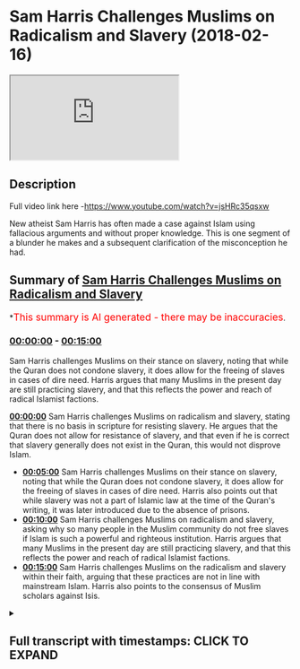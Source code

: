 # Sam Harris Challenges Muslims on Radicalism and Slavery (2018-02-16)

<iframe loading='lazy' src='https://www.youtube.com/embed/Hl7mPkjE8pI'></iframe>

## Description

Full video link here -https://www.youtube.com/watch?v=jsHRc35qsxw

New atheist Sam Harris has often made a case against Islam using fallacious arguments and without proper knowledge. This is one segment of a blunder he makes and a subsequent clarification of the misconception he had.

## Summary of [Sam Harris Challenges Muslims on Radicalism and Slavery](https://www.youtube.com/watch?v=Hl7mPkjE8pI)


*<span style="color:red; font-size:125%">This summary is AI generated - there may be inaccuracies</span>.

### [00:00:00](https://www.youtube.com/watch?v=Hl7mPkjE8pI&t=0) - [00:15:00](https://www.youtube.com/watch?v=Hl7mPkjE8pI&t=900)

 Sam Harris challenges Muslims on their stance on slavery, noting that while the Quran does not condone slavery, it does allow for the freeing of slaves in cases of dire need. Harris argues that many Muslims in the present day are still practicing slavery, and that this reflects the power and reach of radical Islamist factions.

**[00:00:00](https://www.youtube.com/watch?v=Hl7mPkjE8pI&t=0)** Sam Harris challenges Muslims on radicalism and slavery, stating that there is no basis in scripture for resisting slavery. He argues that the Quran does not allow for resistance of slavery, and that even if he is correct that slavery generally does not exist in the Quran, this would not disprove Islam.
* **[00:05:00](https://www.youtube.com/watch?v=Hl7mPkjE8pI&t=300)**  Sam Harris challenges Muslims on their stance on slavery, noting that while the Quran does not condone slavery, it does allow for the freeing of slaves in cases of dire need. Harris also points out that while slavery was not a part of Islamic law at the time of the Quran's writing, it was later introduced due to the absence of prisons.
* **[00:10:00](https://www.youtube.com/watch?v=Hl7mPkjE8pI&t=600)** Sam Harris challenges Muslims on radicalism and slavery, asking why so many people in the Muslim community do not free slaves if Islam is such a powerful and righteous institution. Harris argues that many Muslims in the present day are still practicing slavery, and that this reflects the power and reach of radical Islamist factions.
* **[00:15:00](https://www.youtube.com/watch?v=Hl7mPkjE8pI&t=900)** Sam Harris challenges Muslims on the radicalism and slavery within their faith, arguing that these practices are not in line with mainstream Islam. Harris also points to the consensus of Muslim scholars against Isis.

<details><summary><h2>Full transcript with timestamps: CLICK TO EXPAND</h2></summary>

[0:00:02](https://youtu.be/Hl7mPkjE8pI?t=2) so that he would you me I don't even  
[0:00:11](https://youtu.be/Hl7mPkjE8pI?t=11) have to go to them alright let's go to  
[0:00:13](https://youtu.be/Hl7mPkjE8pI?t=13) the next one no you can slavery this is  
[0:00:17](https://youtu.be/Hl7mPkjE8pI?t=17) the horror of Abrahamic religion  
[0:00:21](https://youtu.be/Hl7mPkjE8pI?t=21) generally these are this is why we know  
[0:00:23](https://youtu.be/Hl7mPkjE8pI?t=23) these are in books were not authored by  
[0:00:25](https://youtu.be/Hl7mPkjE8pI?t=25) a moral genius the Bible in the Quran  
[0:00:28](https://youtu.be/Hl7mPkjE8pI?t=28) can't give you a basis to resist slavery  
[0:00:32](https://youtu.be/Hl7mPkjE8pI?t=32) take it away so this is this is really  
[0:00:36](https://youtu.be/Hl7mPkjE8pI?t=36) interesting because Sam Harris is  
[0:00:37](https://youtu.be/Hl7mPkjE8pI?t=37) actually written a book called the moral  
[0:00:39](https://youtu.be/Hl7mPkjE8pI?t=39) landscape and in that book called the  
[0:00:42](https://youtu.be/Hl7mPkjE8pI?t=42) moral landscape he writes in a footnote  
[0:00:44](https://youtu.be/Hl7mPkjE8pI?t=44) and one of the ending chapters I forget  
[0:00:46](https://youtu.be/Hl7mPkjE8pI?t=46) which type sure exactly but he writes  
[0:00:48](https://youtu.be/Hl7mPkjE8pI?t=48) and this is a kind of paraphrase of what  
[0:00:51](https://youtu.be/Hl7mPkjE8pI?t=51) he says he says that there is no  
[0:00:52](https://youtu.be/Hl7mPkjE8pI?t=52) neurobiological way of ascertaining  
[0:00:55](https://youtu.be/Hl7mPkjE8pI?t=55) truth and falsehood in other words  
[0:00:58](https://youtu.be/Hl7mPkjE8pI?t=58) objective morality according to sam  
[0:01:00](https://youtu.be/Hl7mPkjE8pI?t=60) harris cannot be ascertained on the  
[0:01:02](https://youtu.be/Hl7mPkjE8pI?t=62) atheistic materialistic worldview this  
[0:01:05](https://youtu.be/Hl7mPkjE8pI?t=65) is not just some Harris's opinion this  
[0:01:07](https://youtu.be/Hl7mPkjE8pI?t=67) is the opinion of Richard Dawkins of  
[0:01:08](https://youtu.be/Hl7mPkjE8pI?t=68) jacquees Derrida of Bertrand Russell of  
[0:01:11](https://youtu.be/Hl7mPkjE8pI?t=71) Nietzsche of most post modernist atheist  
[0:01:15](https://youtu.be/Hl7mPkjE8pI?t=75) philosophers that actually objects of  
[0:01:17](https://youtu.be/Hl7mPkjE8pI?t=77) morality cannot be ascertained what's  
[0:01:20](https://youtu.be/Hl7mPkjE8pI?t=80) really interesting is that on the one  
[0:01:21](https://youtu.be/Hl7mPkjE8pI?t=81) hand where they make this patently clear  
[0:01:22](https://youtu.be/Hl7mPkjE8pI?t=82) but there was no philosophical  
[0:01:24](https://youtu.be/Hl7mPkjE8pI?t=84) epistemological base for basically  
[0:01:27](https://youtu.be/Hl7mPkjE8pI?t=87) believing an objective morality  
[0:01:30](https://youtu.be/Hl7mPkjE8pI?t=90) they'll make arguments which are moral  
[0:01:33](https://youtu.be/Hl7mPkjE8pI?t=93) against religion and this is one of the  
[0:01:36](https://youtu.be/Hl7mPkjE8pI?t=96) arguments that they made so he makes he  
[0:01:38](https://youtu.be/Hl7mPkjE8pI?t=98) says that the slavery and whatnot let's  
[0:01:40](https://youtu.be/Hl7mPkjE8pI?t=100) take for granted let's let's say for the  
[0:01:42](https://youtu.be/Hl7mPkjE8pI?t=102) sake of argument that he's right about  
[0:01:43](https://youtu.be/Hl7mPkjE8pI?t=103) this about slavery generally speaking  
[0:01:45](https://youtu.be/Hl7mPkjE8pI?t=105) even if he was completely right that  
[0:01:48](https://youtu.be/Hl7mPkjE8pI?t=108) would do absolutely nothing for the case  
[0:01:49](https://youtu.be/Hl7mPkjE8pI?t=109) of atheism and absolutely nothing for  
[0:01:51](https://youtu.be/Hl7mPkjE8pI?t=111) disproving Islam however he is wrong on  
[0:01:53](https://youtu.be/Hl7mPkjE8pI?t=113) that because of one very simple verse in  
[0:01:57](https://youtu.be/Hl7mPkjE8pI?t=117) the Quran which most of the children our  
[0:02:00](https://youtu.be/Hl7mPkjE8pI?t=120) children have memorized in so little  
[0:02:02](https://youtu.be/Hl7mPkjE8pI?t=122) ballads in chapter 90 of the Quran where  
[0:02:04](https://youtu.be/Hl7mPkjE8pI?t=124) simply says were mad at the rock amela  
[0:02:06](https://youtu.be/Hl7mPkjE8pI?t=126) ABBA FATCA Aqaba what do you know of the  
[0:02:10](https://youtu.be/Hl7mPkjE8pI?t=130) good way what would make you know what  
[0:02:12](https://youtu.be/Hl7mPkjE8pI?t=132) the good way is for  
[0:02:13](https://youtu.be/Hl7mPkjE8pI?t=133) being slaves is the good way his exact  
[0:02:15](https://youtu.be/Hl7mPkjE8pI?t=135) terminology was that there is nothing  
[0:02:17](https://youtu.be/Hl7mPkjE8pI?t=137) within or inside or outside of the  
[0:02:20](https://youtu.be/Hl7mPkjE8pI?t=140) scriptures which allows for the  
[0:02:22](https://youtu.be/Hl7mPkjE8pI?t=142) resisting of slavery the Quran says very  
[0:02:24](https://youtu.be/Hl7mPkjE8pI?t=144) clearly that actually were mad at the  
[0:02:27](https://youtu.be/Hl7mPkjE8pI?t=147) raka malapa  
[0:02:28](https://youtu.be/Hl7mPkjE8pI?t=148) what would make you know what the good  
[0:02:30](https://youtu.be/Hl7mPkjE8pI?t=150) way is freeing slaves is the good way  
[0:02:32](https://youtu.be/Hl7mPkjE8pI?t=152) what he is saying because he is I  
[0:02:34](https://youtu.be/Hl7mPkjE8pI?t=154) believe theologically illiterate I don't  
[0:02:38](https://youtu.be/Hl7mPkjE8pI?t=158) think he's actually someone who reads  
[0:02:39](https://youtu.be/Hl7mPkjE8pI?t=159) books theological books Quran Sunnah  
[0:02:42](https://youtu.be/Hl7mPkjE8pI?t=162) hadith and these things I don't think he  
[0:02:44](https://youtu.be/Hl7mPkjE8pI?t=164) actually even looks at the Bible too  
[0:02:45](https://youtu.be/Hl7mPkjE8pI?t=165) deeply I think he makes sociological  
[0:02:48](https://youtu.be/Hl7mPkjE8pI?t=168) cases and generalizes them on the  
[0:02:50](https://youtu.be/Hl7mPkjE8pI?t=170) religion and that's very very much the  
[0:02:53](https://youtu.be/Hl7mPkjE8pI?t=173) nature of what he does he never close to  
[0:02:54](https://youtu.be/Hl7mPkjE8pI?t=174) Quran  
[0:02:55](https://youtu.be/Hl7mPkjE8pI?t=175) you'll never really see this guy quote  
[0:02:56](https://youtu.be/Hl7mPkjE8pI?t=176) in the Quran sam harris sam harris  
[0:02:58](https://youtu.be/Hl7mPkjE8pI?t=178) doesn't really quote though I've never  
[0:02:59](https://youtu.be/Hl7mPkjE8pI?t=179) seen him I've never once seen him  
[0:03:00](https://youtu.be/Hl7mPkjE8pI?t=180) quoting the Quran because he knows muddy  
[0:03:02](https://youtu.be/Hl7mPkjE8pI?t=182) water for him he's not trained on this  
[0:03:05](https://youtu.be/Hl7mPkjE8pI?t=185) he shouldn't talk about this is he is  
[0:03:07](https://youtu.be/Hl7mPkjE8pI?t=187) what they call an ultra crapper darien  
[0:03:09](https://youtu.be/Hl7mPkjE8pI?t=189) his non-specialists talking about  
[0:03:11](https://youtu.be/Hl7mPkjE8pI?t=191) something which does not concern him  
[0:03:13](https://youtu.be/Hl7mPkjE8pI?t=193) he's completely talking about something  
[0:03:14](https://youtu.be/Hl7mPkjE8pI?t=194) which is out of his Lane when he does  
[0:03:16](https://youtu.be/Hl7mPkjE8pI?t=196) the same thing with philosophies the  
[0:03:17](https://youtu.be/Hl7mPkjE8pI?t=197) same thing he's a non specialist in  
[0:03:19](https://youtu.be/Hl7mPkjE8pI?t=199) philosophy not specialists in theology  
[0:03:20](https://youtu.be/Hl7mPkjE8pI?t=200) when he talks about both those matters  
[0:03:22](https://youtu.be/Hl7mPkjE8pI?t=202) as if he is an authority on those two  
[0:03:23](https://youtu.be/Hl7mPkjE8pI?t=203) matters so here he said that the the  
[0:03:27](https://youtu.be/Hl7mPkjE8pI?t=207) Quran and I'm also quite the Bible now  
[0:03:29](https://youtu.be/Hl7mPkjE8pI?t=209) but we're talking about the Quran  
[0:03:30](https://youtu.be/Hl7mPkjE8pI?t=210) specifically has there's nothing in it  
[0:03:32](https://youtu.be/Hl7mPkjE8pI?t=212) that would allow us to resist slavery so  
[0:03:33](https://youtu.be/Hl7mPkjE8pI?t=213) he would not be able to basically just  
[0:03:35](https://youtu.be/Hl7mPkjE8pI?t=215) he would not be able to explain away  
[0:03:38](https://youtu.be/Hl7mPkjE8pI?t=218) that verse which is a non abrogated  
[0:03:40](https://youtu.be/Hl7mPkjE8pI?t=220) verse of the Quran moreover I guess what  
[0:03:43](https://youtu.be/Hl7mPkjE8pI?t=223) he's trying to say is because the office  
[0:03:44](https://youtu.be/Hl7mPkjE8pI?t=224) of the Quran which talked about what  
[0:03:45](https://youtu.be/Hl7mPkjE8pI?t=225) your right hand possesses and and these  
[0:03:48](https://youtu.be/Hl7mPkjE8pI?t=228) things in the hadith the various a  
[0:03:51](https://youtu.be/Hl7mPkjE8pI?t=231) hadith Nasir how it shows us that there  
[0:03:52](https://youtu.be/Hl7mPkjE8pI?t=232) were slaves at the time of the Prophet  
[0:03:53](https://youtu.be/Hl7mPkjE8pI?t=233) and we're not denying that that's the  
[0:03:54](https://youtu.be/Hl7mPkjE8pI?t=234) case absolutely there was slaves at the  
[0:03:56](https://youtu.be/Hl7mPkjE8pI?t=236) time of the Prophet we are saying that  
[0:03:58](https://youtu.be/Hl7mPkjE8pI?t=238) the object of office led the whole world  
[0:04:00](https://youtu.be/Hl7mPkjE8pI?t=240) I mean the whole world at that time  
[0:04:01](https://youtu.be/Hl7mPkjE8pI?t=241) absolutely well slavery ended in  
[0:04:03](https://youtu.be/Hl7mPkjE8pI?t=243) American 1865 in in Britain in 1807 and  
[0:04:09](https://youtu.be/Hl7mPkjE8pI?t=249) you can that's legally once again if we  
[0:04:12](https://youtu.be/Hl7mPkjE8pI?t=252) take a step back and say what is slavery  
[0:04:13](https://youtu.be/Hl7mPkjE8pI?t=253) does it the international I think is  
[0:04:16](https://youtu.be/Hl7mPkjE8pI?t=256) called the International anti-slavery  
[0:04:17](https://youtu.be/Hl7mPkjE8pI?t=257) organisations they they actually said  
[0:04:20](https://youtu.be/Hl7mPkjE8pI?t=260) that slavery is defined as includes  
[0:04:23](https://youtu.be/Hl7mPkjE8pI?t=263) child labor human trafficking and  
[0:04:25](https://youtu.be/Hl7mPkjE8pI?t=265) prostitution let's  
[0:04:27](https://youtu.be/Hl7mPkjE8pI?t=267) these things if we consider these  
[0:04:29](https://youtu.be/Hl7mPkjE8pI?t=269) factors and we're very serious about  
[0:04:30](https://youtu.be/Hl7mPkjE8pI?t=270) those definitions and I would say I  
[0:04:32](https://youtu.be/Hl7mPkjE8pI?t=272) would claim that the West is actually  
[0:04:34](https://youtu.be/Hl7mPkjE8pI?t=274) more involved and engaged with slavery  
[0:04:37](https://youtu.be/Hl7mPkjE8pI?t=277) than any other part of the world and I  
[0:04:40](https://youtu.be/Hl7mPkjE8pI?t=280) think that now if you really care if you  
[0:04:43](https://youtu.be/Hl7mPkjE8pI?t=283) really want to make a difference since  
[0:04:45](https://youtu.be/Hl7mPkjE8pI?t=285) we live here that's something that's not  
[0:04:47](https://youtu.be/Hl7mPkjE8pI?t=287) talked about that's like our little  
[0:04:49](https://youtu.be/Hl7mPkjE8pI?t=289) secret America's secret that there are  
[0:04:51](https://youtu.be/Hl7mPkjE8pI?t=291) child sex slave rings in our country  
[0:04:54](https://youtu.be/Hl7mPkjE8pI?t=294) right now up to three hundred thousand  
[0:05:02](https://youtu.be/Hl7mPkjE8pI?t=302) boys and girls are sold in the United  
[0:05:04](https://youtu.be/Hl7mPkjE8pI?t=304) States every year and many of them don't  
[0:05:07](https://youtu.be/Hl7mPkjE8pI?t=307) make it out of the industry alive there  
[0:05:10](https://youtu.be/Hl7mPkjE8pI?t=310) are only 99 known survivors from the  
[0:05:13](https://youtu.be/Hl7mPkjE8pI?t=313) state of Texas in the last 20 years  
[0:05:14](https://youtu.be/Hl7mPkjE8pI?t=314) who've managed to escape sexual slavery  
[0:05:17](https://youtu.be/Hl7mPkjE8pI?t=317) when we think of the most horrific of  
[0:05:19](https://youtu.be/Hl7mPkjE8pI?t=319) crimes the ones so morally repugnant and  
[0:05:22](https://youtu.be/Hl7mPkjE8pI?t=322) Barbara you know the widespread ones  
[0:05:24](https://youtu.be/Hl7mPkjE8pI?t=324) that make you question humanity it can  
[0:05:27](https://youtu.be/Hl7mPkjE8pI?t=327) help us cope to believe they happen  
[0:05:28](https://youtu.be/Hl7mPkjE8pI?t=328) somewhere else  
[0:05:29](https://youtu.be/Hl7mPkjE8pI?t=329) somewhere far away that's why this  
[0:05:31](https://youtu.be/Hl7mPkjE8pI?t=331) weekend's FBI prostitution sting and  
[0:05:34](https://youtu.be/Hl7mPkjE8pI?t=334) capture of over a hundred and fifty  
[0:05:35](https://youtu.be/Hl7mPkjE8pI?t=335) pimps was so disturbing over a hundred  
[0:05:38](https://youtu.be/Hl7mPkjE8pI?t=338) children rescued sexual slavery here at  
[0:05:42](https://youtu.be/Hl7mPkjE8pI?t=342) home how does it still happen right so  
[0:05:44](https://youtu.be/Hl7mPkjE8pI?t=344) now you want to go ahead and do some  
[0:05:46](https://youtu.be/Hl7mPkjE8pI?t=346) social good yeah Joe Rogan's just step  
[0:05:48](https://youtu.be/Hl7mPkjE8pI?t=348) up Sam Harris to step up while you men  
[0:05:50](https://youtu.be/Hl7mPkjE8pI?t=350) trafficking and talk about human  
[0:05:51](https://youtu.be/Hl7mPkjE8pI?t=351) trafficking that's happening right here  
[0:05:53](https://youtu.be/Hl7mPkjE8pI?t=353) in our backyard yeah but no you got to  
[0:05:55](https://youtu.be/Hl7mPkjE8pI?t=355) go talk about you know is that the other  
[0:05:57](https://youtu.be/Hl7mPkjE8pI?t=357) I point the finger that way  
[0:05:59](https://youtu.be/Hl7mPkjE8pI?t=359) so we don't have to really talk about  
[0:06:00](https://youtu.be/Hl7mPkjE8pI?t=360) what's going on at home it's really  
[0:06:01](https://youtu.be/Hl7mPkjE8pI?t=361) interesting cuz Polaris said that  
[0:06:03](https://youtu.be/Hl7mPkjE8pI?t=363) Polaris is what I think is cool pilars  
[0:06:04](https://youtu.be/Hl7mPkjE8pI?t=364) one of the organizations they said that  
[0:06:06](https://youtu.be/Hl7mPkjE8pI?t=366) America's engaged in slavery the  
[0:06:08](https://youtu.be/Hl7mPkjE8pI?t=368) majority of people that they enslave in  
[0:06:10](https://youtu.be/Hl7mPkjE8pI?t=370) human trafficking human trafficking  
[0:06:11](https://youtu.be/Hl7mPkjE8pI?t=371) forms is that are actually people of  
[0:06:13](https://youtu.be/Hl7mPkjE8pI?t=373) ethnic minority descent so black people  
[0:06:16](https://youtu.be/Hl7mPkjE8pI?t=376) etc those people are human engaged in  
[0:06:20](https://youtu.be/Hl7mPkjE8pI?t=380) the process of human trafficking who are  
[0:06:21](https://youtu.be/Hl7mPkjE8pI?t=381) who are trafficked are actually people  
[0:06:23](https://youtu.be/Hl7mPkjE8pI?t=383) of ethnic minorities so they're actually  
[0:06:25](https://youtu.be/Hl7mPkjE8pI?t=385) oppressing minorities enslaving people  
[0:06:28](https://youtu.be/Hl7mPkjE8pI?t=388) going back to what we used to be doing  
[0:06:30](https://youtu.be/Hl7mPkjE8pI?t=390) the 1865 days and talking to us about  
[0:06:33](https://youtu.be/Hl7mPkjE8pI?t=393) slavery  
[0:06:34](https://youtu.be/Hl7mPkjE8pI?t=394) it's lama's I would put this very  
[0:06:35](https://youtu.be/Hl7mPkjE8pI?t=395) candidly only on the record one of the  
[0:06:38](https://youtu.be/Hl7mPkjE8pI?t=398) objectives of Islam  
[0:06:40](https://youtu.be/Hl7mPkjE8pI?t=400) is to do away with the institution of  
[0:06:43](https://youtu.be/Hl7mPkjE8pI?t=403) slavery the the mechanism by which and  
[0:06:46](https://youtu.be/Hl7mPkjE8pI?t=406) through which it attempted to do this  
[0:06:48](https://youtu.be/Hl7mPkjE8pI?t=408) which is what I was saying before was an  
[0:06:51](https://youtu.be/Hl7mPkjE8pI?t=411) incremental gradualist method  
[0:06:53](https://youtu.be/Hl7mPkjE8pI?t=413) it wasn't an instant abolition and we  
[0:06:55](https://youtu.be/Hl7mPkjE8pI?t=415) know from history that frankly when  
[0:06:57](https://youtu.be/Hl7mPkjE8pI?t=417) abolitions are attempted just like in  
[0:06:59](https://youtu.be/Hl7mPkjE8pI?t=419) this country when the abolition was at M  
[0:07:00](https://youtu.be/Hl7mPkjE8pI?t=420) state of alcohol people rebelled against  
[0:07:02](https://youtu.be/Hl7mPkjE8pI?t=422) it very quickly if something as deep and  
[0:07:05](https://youtu.be/Hl7mPkjE8pI?t=425) as economically important as the  
[0:07:07](https://youtu.be/Hl7mPkjE8pI?t=427) institution of slavery is interwoven  
[0:07:09](https://youtu.be/Hl7mPkjE8pI?t=429) into the economic fiber of a society  
[0:07:12](https://youtu.be/Hl7mPkjE8pI?t=432) it's not possible if we to pull the rug  
[0:07:14](https://youtu.be/Hl7mPkjE8pI?t=434) under someone's foot so in other words  
[0:07:16](https://youtu.be/Hl7mPkjE8pI?t=436) what Islam came with was an incremental  
[0:07:18](https://youtu.be/Hl7mPkjE8pI?t=438) method using different things and of  
[0:07:21](https://youtu.be/Hl7mPkjE8pI?t=441) them as they can't because in sort of  
[0:07:23](https://youtu.be/Hl7mPkjE8pI?t=443) the touhou chapter of the Quran one of  
[0:07:25](https://youtu.be/Hl7mPkjE8pI?t=445) the there are nine things or eight or  
[0:07:27](https://youtu.be/Hl7mPkjE8pI?t=447) nine things that are mentioned in the in  
[0:07:29](https://youtu.be/Hl7mPkjE8pI?t=449) the verse which talks about zakat and  
[0:07:31](https://youtu.be/Hl7mPkjE8pI?t=451) one of them was well fed a club the  
[0:07:33](https://youtu.be/Hl7mPkjE8pI?t=453) people who is who are enslaved so in  
[0:07:35](https://youtu.be/Hl7mPkjE8pI?t=455) other words since the cat is one of the  
[0:07:37](https://youtu.be/Hl7mPkjE8pI?t=457) five pillars of Islam and since the five  
[0:07:40](https://youtu.be/Hl7mPkjE8pI?t=460) pillar this particular pillar must be  
[0:07:42](https://youtu.be/Hl7mPkjE8pI?t=462) continued until the day of judgment we  
[0:07:44](https://youtu.be/Hl7mPkjE8pI?t=464) believe then the e there must have been  
[0:07:46](https://youtu.be/Hl7mPkjE8pI?t=466) a certain amount of money always  
[0:07:49](https://youtu.be/Hl7mPkjE8pI?t=469) designated for the freeing of slaves but  
[0:07:52](https://youtu.be/Hl7mPkjE8pI?t=472) of course sam harris doesn't know this  
[0:07:54](https://youtu.be/Hl7mPkjE8pI?t=474) another thing which is really  
[0:07:56](https://youtu.be/Hl7mPkjE8pI?t=476) interesting is chapter 24 verse 33 of  
[0:07:58](https://youtu.be/Hl7mPkjE8pI?t=478) the quran which explicitly says that if  
[0:08:02](https://youtu.be/Hl7mPkjE8pI?t=482) at that particular time which is  
[0:08:04](https://youtu.be/Hl7mPkjE8pI?t=484) obviously not not applicable to us and  
[0:08:06](https://youtu.be/Hl7mPkjE8pI?t=486) that particular historical time period  
[0:08:09](https://youtu.be/Hl7mPkjE8pI?t=489) something called maquette Eber can be  
[0:08:10](https://youtu.be/Hl7mPkjE8pI?t=490) done no kotoba is where you literally  
[0:08:12](https://youtu.be/Hl7mPkjE8pI?t=492) have someone who's enslaved and then  
[0:08:14](https://youtu.be/Hl7mPkjE8pI?t=494) they say to their slave owner they say  
[0:08:17](https://youtu.be/Hl7mPkjE8pI?t=497) to their slave owner I want to be free  
[0:08:18](https://youtu.be/Hl7mPkjE8pI?t=498) and I'll ransom myself okay that person  
[0:08:22](https://youtu.be/Hl7mPkjE8pI?t=502) is not a criminal that person is not  
[0:08:25](https://youtu.be/Hl7mPkjE8pI?t=505) someone who's done anything according to  
[0:08:27](https://youtu.be/Hl7mPkjE8pI?t=507) chapter 24 verse 33 and you can look at  
[0:08:28](https://youtu.be/Hl7mPkjE8pI?t=508) for example to fiddle Toby or other  
[0:08:30](https://youtu.be/Hl7mPkjE8pI?t=510) tempers here like extra Jesus's that  
[0:08:33](https://youtu.be/Hl7mPkjE8pI?t=513) explicitly say that there's an opinion  
[0:08:35](https://youtu.be/Hl7mPkjE8pI?t=515) that says and this is a strong opinion  
[0:08:36](https://youtu.be/Hl7mPkjE8pI?t=516) going back to the Sahaba and the  
[0:08:38](https://youtu.be/Hl7mPkjE8pI?t=518) Companions the Prophet if this  
[0:08:40](https://youtu.be/Hl7mPkjE8pI?t=520) particular indentured servant because  
[0:08:43](https://youtu.be/Hl7mPkjE8pI?t=523) they're not really slaves in the  
[0:08:44](https://youtu.be/Hl7mPkjE8pI?t=524) colloquial sense because you think of  
[0:08:45](https://youtu.be/Hl7mPkjE8pI?t=525) slaves like racial slavery we'd never  
[0:08:46](https://youtu.be/Hl7mPkjE8pI?t=526) had died in Islam  
[0:08:47](https://youtu.be/Hl7mPkjE8pI?t=527) that's never been part of Islamic never  
[0:08:49](https://youtu.be/Hl7mPkjE8pI?t=529) never ever racial stuff is the Quran is  
[0:08:52](https://youtu.be/Hl7mPkjE8pI?t=532) very that's what people think that's  
[0:08:54](https://youtu.be/Hl7mPkjE8pI?t=534) they have in there that we're talking  
[0:08:55](https://youtu.be/Hl7mPkjE8pI?t=535) about indentured because at the time  
[0:08:56](https://youtu.be/Hl7mPkjE8pI?t=536) there was no prisons so these people  
[0:08:58](https://youtu.be/Hl7mPkjE8pI?t=538) were put into into homes and imprisoned  
[0:09:01](https://youtu.be/Hl7mPkjE8pI?t=541) as if it was a prison right  
[0:09:04](https://youtu.be/Hl7mPkjE8pI?t=544) so that particular person if they demand  
[0:09:06](https://youtu.be/Hl7mPkjE8pI?t=546) yeah if they demand from the the slave  
[0:09:09](https://youtu.be/Hl7mPkjE8pI?t=549) owner to be freed then according to the  
[0:09:12](https://youtu.be/Hl7mPkjE8pI?t=552) Philip or Toby  
[0:09:13](https://youtu.be/Hl7mPkjE8pI?t=553) and according to the sahaba that are  
[0:09:15](https://youtu.be/Hl7mPkjE8pI?t=555) related by this stuff's here they must  
[0:09:19](https://youtu.be/Hl7mPkjE8pI?t=559) be freed even if the the slave owner or  
[0:09:21](https://youtu.be/Hl7mPkjE8pI?t=561) you can say the the the the the one  
[0:09:24](https://youtu.be/Hl7mPkjE8pI?t=564) who's the prisoner the the one who's  
[0:09:26](https://youtu.be/Hl7mPkjE8pI?t=566) imprisoning this indentured servant  
[0:09:27](https://youtu.be/Hl7mPkjE8pI?t=567) declines it this person can go to  
[0:09:29](https://youtu.be/Hl7mPkjE8pI?t=569) Accardi can go to a judge and and  
[0:09:32](https://youtu.be/Hl7mPkjE8pI?t=572) forcefully be be liberated or  
[0:09:37](https://youtu.be/Hl7mPkjE8pI?t=577) emancipated so in other words islam I  
[0:09:40](https://youtu.be/Hl7mPkjE8pI?t=580) would argue is the only ancient system  
[0:09:43](https://youtu.be/Hl7mPkjE8pI?t=583) which allowed for the freeing of people  
[0:09:48](https://youtu.be/Hl7mPkjE8pI?t=588) which were either slaves indentured  
[0:09:49](https://youtu.be/Hl7mPkjE8pI?t=589) servants or otherwise there's nothing  
[0:09:52](https://youtu.be/Hl7mPkjE8pI?t=592) else in the history of man that went out  
[0:09:55](https://youtu.be/Hl7mPkjE8pI?t=595) of its way in order to get people out of  
[0:09:56](https://youtu.be/Hl7mPkjE8pI?t=596) the shackles of slavery and into and  
[0:09:59](https://youtu.be/Hl7mPkjE8pI?t=599) emancipated generally speaking whether  
[0:10:00](https://youtu.be/Hl7mPkjE8pI?t=600) it be Muslim or Muslim what comes to my  
[0:10:03](https://youtu.be/Hl7mPkjE8pI?t=603) mind is it is a turban hadatha was it am  
[0:10:07](https://youtu.be/Hl7mPkjE8pI?t=607) I saying the right name where when he  
[0:10:08](https://youtu.be/Hl7mPkjE8pI?t=608) was freed and then he had a chance to go  
[0:10:12](https://youtu.be/Hl7mPkjE8pI?t=612) back to his father to his family he  
[0:10:16](https://youtu.be/Hl7mPkjE8pI?t=616) chose to stay you know out of the love  
[0:10:19](https://youtu.be/Hl7mPkjE8pI?t=619) you know out of the love that he had for  
[0:10:23](https://youtu.be/Hl7mPkjE8pI?t=623) Prophet Muhammad peace and blessings be  
[0:10:25](https://youtu.be/Hl7mPkjE8pI?t=625) upon him yeah so you have a when you put  
[0:10:27](https://youtu.be/Hl7mPkjE8pI?t=627) yourself when you take yourself living  
[0:10:29](https://youtu.be/Hl7mPkjE8pI?t=629) in today's 2018 today's age right and  
[0:10:34](https://youtu.be/Hl7mPkjE8pI?t=634) then you take your back yourself back  
[0:10:36](https://youtu.be/Hl7mPkjE8pI?t=636) 1,400 years ago when the whole world  
[0:10:38](https://youtu.be/Hl7mPkjE8pI?t=638) everybody is a muslin slavery day  
[0:10:39](https://youtu.be/Hl7mPkjE8pI?t=639) absolutely medicine then Islam came to  
[0:10:42](https://youtu.be/Hl7mPkjE8pI?t=642) free the necks of the slaves right  
[0:10:44](https://youtu.be/Hl7mPkjE8pI?t=644) so if Islam just came and said it's late  
[0:10:47](https://youtu.be/Hl7mPkjE8pI?t=647) a slavery is erratic you wouldn't work  
[0:10:48](https://youtu.be/Hl7mPkjE8pI?t=648) it wouldn't work you got people invested  
[0:10:50](https://youtu.be/Hl7mPkjE8pI?t=650) with millions hundreds of millions of  
[0:10:52](https://youtu.be/Hl7mPkjE8pI?t=652) dollars you know in slave business  
[0:10:54](https://youtu.be/Hl7mPkjE8pI?t=654) absolutely but then what you're saying  
[0:10:56](https://youtu.be/Hl7mPkjE8pI?t=656) here is now if I'm correct now in every  
[0:10:59](https://youtu.be/Hl7mPkjE8pI?t=659) which way you turn and you just made the  
[0:11:01](https://youtu.be/Hl7mPkjE8pI?t=661) road that now it penetrated the hearts  
[0:11:05](https://youtu.be/Hl7mPkjE8pI?t=665) yeah so people gave  
[0:11:07](https://youtu.be/Hl7mPkjE8pI?t=667) is up absolutely from the love of their  
[0:11:09](https://youtu.be/Hl7mPkjE8pI?t=669) heart absolutely not like that it was  
[0:11:11](https://youtu.be/Hl7mPkjE8pI?t=671) forced in this country and to this day  
[0:11:12](https://youtu.be/Hl7mPkjE8pI?t=672) people are like these people should be  
[0:11:14](https://youtu.be/Hl7mPkjE8pI?t=674) slaves right and you have all this  
[0:11:16](https://youtu.be/Hl7mPkjE8pI?t=676) racism is this yeah but there are  
[0:11:19](https://youtu.be/Hl7mPkjE8pI?t=679) certain situations where people will be  
[0:11:21](https://youtu.be/Hl7mPkjE8pI?t=681) forced to free slaves for example in  
[0:11:23](https://youtu.be/Hl7mPkjE8pI?t=683) Islam if someone had sexual intercourse  
[0:11:26](https://youtu.be/Hl7mPkjE8pI?t=686) with their wife in Ramadan they have to  
[0:11:28](https://youtu.be/Hl7mPkjE8pI?t=688) free a slave if someone does the harm  
[0:11:30](https://youtu.be/Hl7mPkjE8pI?t=690) which is mentioned in chapter 58 of the  
[0:11:32](https://youtu.be/Hl7mPkjE8pI?t=692) Quran which they call their wives that  
[0:11:33](https://youtu.be/Hl7mPkjE8pI?t=693) they say they you're not you're  
[0:11:35](https://youtu.be/Hl7mPkjE8pI?t=695) basically not you're like my mother in  
[0:11:37](https://youtu.be/Hl7mPkjE8pI?t=697) other words you're not sexually  
[0:11:38](https://youtu.be/Hl7mPkjE8pI?t=698) compatible with me or something it's a  
[0:11:39](https://youtu.be/Hl7mPkjE8pI?t=699) very specific kind of insult free after  
[0:11:41](https://youtu.be/Hl7mPkjE8pI?t=701) free slaves yeah if they did if they  
[0:11:43](https://youtu.be/Hl7mPkjE8pI?t=703) didn't off you have to free it so  
[0:11:45](https://youtu.be/Hl7mPkjE8pI?t=705) there's so many things in Islam which  
[0:11:47](https://youtu.be/Hl7mPkjE8pI?t=707) you're forced to free slaves if you do  
[0:11:49](https://youtu.be/Hl7mPkjE8pI?t=709) certain things then these slaves also  
[0:11:51](https://youtu.be/Hl7mPkjE8pI?t=711) slaves when I come governors then they  
[0:11:53](https://youtu.be/Hl7mPkjE8pI?t=713) become scholars they become like  
[0:11:55](https://youtu.be/Hl7mPkjE8pI?t=715) absolutely had people of high prestige  
[0:11:57](https://youtu.be/Hl7mPkjE8pI?t=717) people will not understand this but some  
[0:12:00](https://youtu.be/Hl7mPkjE8pI?t=720) people and because we just said that for  
[0:12:02](https://youtu.be/Hl7mPkjE8pI?t=722) example if someone was enslaved or an  
[0:12:05](https://youtu.be/Hl7mPkjE8pI?t=725) indentured servant don't you serve in  
[0:12:06](https://youtu.be/Hl7mPkjE8pI?t=726) there literally whatever yeah that's  
[0:12:08](https://youtu.be/Hl7mPkjE8pI?t=728) what they were they were indentured  
[0:12:09](https://youtu.be/Hl7mPkjE8pI?t=729) servants if they were in in the house of  
[0:12:12](https://youtu.be/Hl7mPkjE8pI?t=732) someone who was imprisoning them and  
[0:12:14](https://youtu.be/Hl7mPkjE8pI?t=734) they had the rights over them and I say  
[0:12:15](https://youtu.be/Hl7mPkjE8pI?t=735) and they decided that they wanted to do  
[0:12:18](https://youtu.be/Hl7mPkjE8pI?t=738) more kata by which is this basically  
[0:12:21](https://youtu.be/Hl7mPkjE8pI?t=741) it's a ransom their ransom ransoming  
[0:12:23](https://youtu.be/Hl7mPkjE8pI?t=743) themselves they want to be freed and  
[0:12:26](https://youtu.be/Hl7mPkjE8pI?t=746) they had that opportunity and they  
[0:12:28](https://youtu.be/Hl7mPkjE8pI?t=748) didn't take it the question is why would  
[0:12:29](https://youtu.be/Hl7mPkjE8pI?t=749) those people don't take it a lot of the  
[0:12:30](https://youtu.be/Hl7mPkjE8pI?t=750) the particular slaves at that time I  
[0:12:32](https://youtu.be/Hl7mPkjE8pI?t=752) would mention servants they didn't take  
[0:12:34](https://youtu.be/Hl7mPkjE8pI?t=754) the opportunity because they they were  
[0:12:35](https://youtu.be/Hl7mPkjE8pI?t=755) getting free accommodation yes now  
[0:12:38](https://youtu.be/Hl7mPkjE8pI?t=758) that's why a lot of them continue to be  
[0:12:39](https://youtu.be/Hl7mPkjE8pI?t=759) Malik like the Mamluk Empire was  
[0:12:42](https://youtu.be/Hl7mPkjE8pI?t=762) actually the Mamluks there was two men  
[0:12:44](https://youtu.be/Hl7mPkjE8pI?t=764) blocks one in Egypt and one in India but  
[0:12:46](https://youtu.be/Hl7mPkjE8pI?t=766) the ones in Egypt and in India both of  
[0:12:48](https://youtu.be/Hl7mPkjE8pI?t=768) those was work work of a slave car or a  
[0:12:50](https://youtu.be/Hl7mPkjE8pI?t=770) tribe or slave a socio-economic grouping  
[0:12:54](https://youtu.be/Hl7mPkjE8pI?t=774) so they were socioeconomically the  
[0:12:57](https://youtu.be/Hl7mPkjE8pI?t=777) lowest of the low yet they were made  
[0:12:58](https://youtu.be/Hl7mPkjE8pI?t=778) into the highest of the high  
[0:13:00](https://youtu.be/Hl7mPkjE8pI?t=780) mm-hmm so it's not the same as the  
[0:13:03](https://youtu.be/Hl7mPkjE8pI?t=783) Western experience a lot of people think  
[0:13:04](https://youtu.be/Hl7mPkjE8pI?t=784) they generalize history say ok what will  
[0:13:06](https://youtu.be/Hl7mPkjE8pI?t=786) happen to the transatlantic slave trade  
[0:13:08](https://youtu.be/Hl7mPkjE8pI?t=788) where you had black people shift over in  
[0:13:10](https://youtu.be/Hl7mPkjE8pI?t=790) West Africa yeah that's the same thing  
[0:13:12](https://youtu.be/Hl7mPkjE8pI?t=792) as well as levers not ok before we go to  
[0:13:14](https://youtu.be/Hl7mPkjE8pI?t=794) the next one people are automatically  
[0:13:16](https://youtu.be/Hl7mPkjE8pI?t=796) automatically gonna see what's going on  
[0:13:18](https://youtu.be/Hl7mPkjE8pI?t=798) with this insane state right they use  
[0:13:20](https://youtu.be/Hl7mPkjE8pI?t=800) these  
[0:13:20](https://youtu.be/Hl7mPkjE8pI?t=800) range elements and then some things in  
[0:13:24](https://youtu.be/Hl7mPkjE8pI?t=804) Libya yeah what do you say to that I say  
[0:13:26](https://youtu.be/Hl7mPkjE8pI?t=806) to that I mean it's really really  
[0:13:28](https://youtu.be/Hl7mPkjE8pI?t=808) interesting the AI is is aa McStay we  
[0:13:32](https://youtu.be/Hl7mPkjE8pI?t=812) shouldn't call it that we should call -  
[0:13:33](https://youtu.be/Hl7mPkjE8pI?t=813) or something that whatever they want to  
[0:13:34](https://youtu.be/Hl7mPkjE8pI?t=814) call themselves but the insane stay in  
[0:13:36](https://youtu.be/Hl7mPkjE8pI?t=816) state that sounds good and saying hey  
[0:13:38](https://youtu.be/Hl7mPkjE8pI?t=818) those particular individuals first and  
[0:13:41](https://youtu.be/Hl7mPkjE8pI?t=821) foremost I've never seen such an extreme  
[0:13:44](https://youtu.be/Hl7mPkjE8pI?t=824) fringe in my whole life to the extent  
[0:13:46](https://youtu.be/Hl7mPkjE8pI?t=826) whereby I watched an interview in Arabic  
[0:13:48](https://youtu.be/Hl7mPkjE8pI?t=828) with one of the Mogul dimensions their  
[0:13:52](https://youtu.be/Hl7mPkjE8pI?t=832) names but they let's say they're of the  
[0:13:54](https://youtu.be/Hl7mPkjE8pI?t=834) same ilk as Osama bin Laden right they  
[0:13:57](https://youtu.be/Hl7mPkjE8pI?t=837) of the same ilk meaning they have the  
[0:13:58](https://youtu.be/Hl7mPkjE8pI?t=838) same kind of they believe in the same  
[0:14:00](https://youtu.be/Hl7mPkjE8pI?t=840) things and one of their leaders said we  
[0:14:05](https://youtu.be/Hl7mPkjE8pI?t=845) don't consider this is actually said he  
[0:14:07](https://youtu.be/Hl7mPkjE8pI?t=847) said we don't we call we call this group  
[0:14:11](https://youtu.be/Hl7mPkjE8pI?t=851) back to Allison ole Jamar  
[0:14:14](https://youtu.be/Hl7mPkjE8pI?t=854) so they don't consider them Sunni  
[0:14:15](https://youtu.be/Hl7mPkjE8pI?t=855) Muslims some scholars don't consider  
[0:14:18](https://youtu.be/Hl7mPkjE8pI?t=858) this particular faction is called  
[0:14:20](https://youtu.be/Hl7mPkjE8pI?t=860) [ __ ] Muslims some scholars have said  
[0:14:22](https://youtu.be/Hl7mPkjE8pI?t=862) that at all so that's one thing those  
[0:14:27](https://youtu.be/Hl7mPkjE8pI?t=867) people have said that they don't go  
[0:14:28](https://youtu.be/Hl7mPkjE8pI?t=868) there enslaving and this is what this  
[0:14:30](https://youtu.be/Hl7mPkjE8pI?t=870) person said in the interview they're  
[0:14:33](https://youtu.be/Hl7mPkjE8pI?t=873) enslaving their women so in other words  
[0:14:36](https://youtu.be/Hl7mPkjE8pI?t=876) that particular is another faction in  
[0:14:38](https://youtu.be/Hl7mPkjE8pI?t=878) the Syrian war which is let's say  
[0:14:39](https://youtu.be/Hl7mPkjE8pI?t=879) associated with extremism that other  
[0:14:43](https://youtu.be/Hl7mPkjE8pI?t=883) faction was associated saying the person  
[0:14:45](https://youtu.be/Hl7mPkjE8pI?t=885) is in charge of that faction that there  
[0:14:48](https://youtu.be/Hl7mPkjE8pI?t=888) is slaving our woman what does that show  
[0:14:51](https://youtu.be/Hl7mPkjE8pI?t=891) it shows actually to be frank that no  
[0:14:54](https://youtu.be/Hl7mPkjE8pI?t=894) one sees these people as doing something  
[0:14:56](https://youtu.be/Hl7mPkjE8pI?t=896) in line with Islam not even Osama bin  
[0:14:58](https://youtu.be/Hl7mPkjE8pI?t=898) Laden himself and I'm saying this on the  
[0:15:00](https://youtu.be/Hl7mPkjE8pI?t=900) record not even him and we know that  
[0:15:02](https://youtu.be/Hl7mPkjE8pI?t=902) what he stands for and all that kind of  
[0:15:04](https://youtu.be/Hl7mPkjE8pI?t=904) stuff is completely against mainstream  
[0:15:05](https://youtu.be/Hl7mPkjE8pI?t=905) Orthodox Islam according to all of the  
[0:15:07](https://youtu.be/Hl7mPkjE8pI?t=907) institutions of Islam but not even he  
[0:15:11](https://youtu.be/Hl7mPkjE8pI?t=911) would see what they're doing is in line  
[0:15:12](https://youtu.be/Hl7mPkjE8pI?t=912) with Islam mm-hmm absolutely not yeah I  
[0:15:16](https://youtu.be/Hl7mPkjE8pI?t=916) could mention names and all these kind  
[0:15:18](https://youtu.be/Hl7mPkjE8pI?t=918) of things but we won't go into that  
[0:15:19](https://youtu.be/Hl7mPkjE8pI?t=919) longer discussion but the point is this  
[0:15:21](https://youtu.be/Hl7mPkjE8pI?t=921) is such a fringe element of Islam that  
[0:15:24](https://youtu.be/Hl7mPkjE8pI?t=924) it's really not worth mentioning as a  
[0:15:26](https://youtu.be/Hl7mPkjE8pI?t=926) point of reference  
[0:15:27](https://youtu.be/Hl7mPkjE8pI?t=927) yet some Harris consistently mentions it  
[0:15:30](https://youtu.be/Hl7mPkjE8pI?t=930) as some kind of point of reference is  
[0:15:32](https://youtu.be/Hl7mPkjE8pI?t=932) academically disingenuous because  
[0:15:34](https://youtu.be/Hl7mPkjE8pI?t=934) frankly  
[0:15:34](https://youtu.be/Hl7mPkjE8pI?t=934) there are institutions in Islam and this  
[0:15:36](https://youtu.be/Hl7mPkjE8pI?t=936) I'm a quote all of the institutions you  
[0:15:38](https://youtu.be/Hl7mPkjE8pI?t=938) know one thing has reunited all of the  
[0:15:40](https://youtu.be/Hl7mPkjE8pI?t=940) Muslims against them is Isis there's  
[0:15:45](https://youtu.be/Hl7mPkjE8pI?t=945) nothing that I have United all the  
[0:15:46](https://youtu.be/Hl7mPkjE8pI?t=946) Muslims against them more than Isis has  
[0:15:48](https://youtu.be/Hl7mPkjE8pI?t=948) but they still pretty bring up this  
[0:15:50](https://youtu.be/Hl7mPkjE8pI?t=950) fringe element every Muslim early drinks  
[0:15:52](https://youtu.be/Hl7mPkjE8pI?t=952) yes every Muslim organization from India  
[0:15:56](https://youtu.be/Hl7mPkjE8pI?t=956) to Saudi Arabia to Egypt to Saudi air to  
[0:15:59](https://youtu.be/Hl7mPkjE8pI?t=959) all of these in Mauritania all of the  
[0:16:02](https://youtu.be/Hl7mPkjE8pI?t=962) centers of intellectual power in Islamic  
[0:16:04](https://youtu.be/Hl7mPkjE8pI?t=964) world which is not even familiar with  
[0:16:06](https://youtu.be/Hl7mPkjE8pI?t=966) I'm sure Sam Harris is not familiar with  
[0:16:07](https://youtu.be/Hl7mPkjE8pI?t=967) those places and those institutions all  
[0:16:09](https://youtu.be/Hl7mPkjE8pI?t=969) of them have categorically condemned  
[0:16:13](https://youtu.be/Hl7mPkjE8pI?t=973) Isis all of them so this there is a  
[0:16:15](https://youtu.be/Hl7mPkjE8pI?t=975) consensus on this issue yeah and yeah  
[0:16:18](https://youtu.be/Hl7mPkjE8pI?t=978) he's using it as an example so you're  
[0:16:20](https://youtu.be/Hl7mPkjE8pI?t=980) actually disregarding all of the  
[0:16:23](https://youtu.be/Hl7mPkjE8pI?t=983) institutional what he would call fatwas  
[0:16:26](https://youtu.be/Hl7mPkjE8pI?t=986) religious rulings and verdicts of  
[0:16:28](https://youtu.be/Hl7mPkjE8pI?t=988) everybody in the Muslim world all of any  
[0:16:31](https://youtu.be/Hl7mPkjE8pI?t=991) scholar wealth is you know any scholar  
[0:16:34](https://youtu.be/Hl7mPkjE8pI?t=994) in the Muslim world has said the same  
[0:16:36](https://youtu.be/Hl7mPkjE8pI?t=996) thing yeah so how can we ignore all of  
[0:16:39](https://youtu.be/Hl7mPkjE8pI?t=999) that and say okay well these these  
[0:16:40](https://youtu.be/Hl7mPkjE8pI?t=1000) disband of people and Libya the same  
[0:16:43](https://youtu.be/Hl7mPkjE8pI?t=1003) thing is obviously in Libya and things  
[0:16:45](https://youtu.be/Hl7mPkjE8pI?t=1005) have the same ideology Libya there's  
[0:16:46](https://youtu.be/Hl7mPkjE8pI?t=1006) Isis in Libya so we're killing two birds  
[0:16:48](https://youtu.be/Hl7mPkjE8pI?t=1008) want some of this because frankly the  
[0:16:50](https://youtu.be/Hl7mPkjE8pI?t=1010) ISIS ideology is so far removed from  
[0:16:52](https://youtu.be/Hl7mPkjE8pI?t=1012) mainstream Islam that absolutely  
[0:16:56](https://youtu.be/Hl7mPkjE8pI?t=1016) everybody has condemned them yeah I  
[0:16:58](https://youtu.be/Hl7mPkjE8pI?t=1018) don't see how he that has flown above  
[0:17:00](https://youtu.be/Hl7mPkjE8pI?t=1020) his head they kill more Muslims  
[0:17:02](https://youtu.be/Hl7mPkjE8pI?t=1022) absolutely yeah they actually have done  
[0:17:04](https://youtu.be/Hl7mPkjE8pI?t=1024) more harm than any to Muslims myth  
[0:17:06](https://youtu.be/Hl7mPkjE8pI?t=1026) before we go to the next point I mean  
[0:17:08](https://youtu.be/Hl7mPkjE8pI?t=1028) there was an FBI released some data  
[0:17:11](https://youtu.be/Hl7mPkjE8pI?t=1031) talking about that the book that most of  
[0:17:15](https://youtu.be/Hl7mPkjE8pI?t=1035) them were found carrying with them was a  
[0:17:18](https://youtu.be/Hl7mPkjE8pI?t=1038) showing how ignorant of Islam this group  
[0:17:21](https://youtu.be/Hl7mPkjE8pI?t=1041) the insane state is of Islam yeah a  
[0:17:23](https://youtu.be/Hl7mPkjE8pI?t=1043) dummy's guide for understanding it's  
[0:17:25](https://youtu.be/Hl7mPkjE8pI?t=1045) like yeah so this is a you know really  
[0:17:28](https://youtu.be/Hl7mPkjE8pI?t=1048) bizarre when you hear these things where  
[0:17:29](https://youtu.be/Hl7mPkjE8pI?t=1049) people are just tuning in and they're  
[0:17:31](https://youtu.be/Hl7mPkjE8pI?t=1051) wondering we got our reso vaq jujitsu  
[0:17:36](https://youtu.be/Hl7mPkjE8pI?t=1056) we're reaching out to our brother joe  
[0:17:38](https://youtu.be/Hl7mPkjE8pI?t=1058) rogan hopefully so he can invite some  
[0:17:41](https://youtu.be/Hl7mPkjE8pI?t=1061) scholars onto his show and give the  
[0:17:43](https://youtu.be/Hl7mPkjE8pI?t=1063) muslims perspective have a fair and  
[0:17:45](https://youtu.be/Hl7mPkjE8pI?t=1065) balanced approach to these very  
[0:17:47](https://youtu.be/Hl7mPkjE8pI?t=1067) important topic  
[0:17:48](https://youtu.be/Hl7mPkjE8pI?t=1068) because of against once again these  
[0:17:50](https://youtu.be/Hl7mPkjE8pI?t=1070) things helped fuel the division they  
[0:17:54](https://youtu.be/Hl7mPkjE8pI?t=1074) helped feed into the hate the  
[0:17:55](https://youtu.be/Hl7mPkjE8pI?t=1075) misunderstanding and that leads to the  
[0:17:57](https://youtu.be/Hl7mPkjE8pI?t=1077) violence we've seen a lot of it we can  
[0:17:58](https://youtu.be/Hl7mPkjE8pI?t=1078) discuss that more towards the end FLE  
[0:18:00](https://youtu.be/Hl7mPkjE8pI?t=1080) 'god almighty allah and you know can get  
[0:18:04](https://youtu.be/Hl7mPkjE8pI?t=1084) this to him and you people like you said  
[0:18:06](https://youtu.be/Hl7mPkjE8pI?t=1086) they can share this they can go ahead  
[0:18:07](https://youtu.be/Hl7mPkjE8pI?t=1087) and comment on his videos on his  
[0:18:09](https://youtu.be/Hl7mPkjE8pI?t=1089) podcasts on his instagram that's a good  
[0:18:12](https://youtu.be/Hl7mPkjE8pI?t=1092) way of here well you all know mentioned  
[0:18:14](https://youtu.be/Hl7mPkjE8pI?t=1094) mention the Deen show mentioned muhammad  
[0:18:15](https://youtu.be/Hl7mPkjE8pI?t=1095) had job mentioned eddie from the Deen  
[0:18:17](https://youtu.be/Hl7mPkjE8pI?t=1097) show mentioned those things in the  
[0:18:18](https://youtu.be/Hl7mPkjE8pI?t=1098) comments and if there's enough of those  
[0:18:20](https://youtu.be/Hl7mPkjE8pI?t=1100) comments you'll see them and if he sees  
[0:18:21](https://youtu.be/Hl7mPkjE8pI?t=1101) them and if you even put the link of  
[0:18:23](https://youtu.be/Hl7mPkjE8pI?t=1103) this video on that on the on the comment  
[0:18:25](https://youtu.be/Hl7mPkjE8pI?t=1105) that would even even better beautiful  
[0:18:27](https://youtu.be/Hl7mPkjE8pI?t=1107) yeah any more he can look you up  
[0:18:28](https://youtu.be/Hl7mPkjE8pI?t=1108) muhammad hijab and you can see some of  
[0:18:31](https://youtu.be/Hl7mPkjE8pI?t=1111) your work and every table beautiful  
[0:18:32](https://youtu.be/Hl7mPkjE8pI?t=1112) thank you my brother thank you Jeff  
[0:18:35](https://youtu.be/Hl7mPkjE8pI?t=1115) thank you guys for tuning in take that  
[0:18:38](https://youtu.be/Hl7mPkjE8pI?t=1118) advice share it if you care share and  
[0:18:40](https://youtu.be/Hl7mPkjE8pI?t=1120) tune in here every week to the Deen show  
[0:18:43](https://youtu.be/Hl7mPkjE8pI?t=1123) we'll see you next time until then peace  
[0:18:45](https://youtu.be/Hl7mPkjE8pI?t=1125) be with you  
[0:18:45](https://youtu.be/Hl7mPkjE8pI?t=1125) Sonam like  
[0:18:53](https://youtu.be/Hl7mPkjE8pI?t=1133) you  
</details>